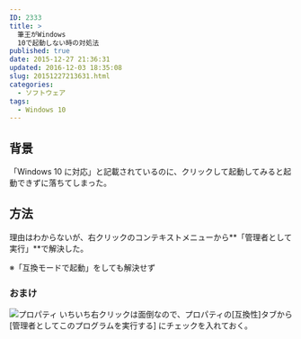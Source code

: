 ```yaml
---
ID: 2333
title: >
  筆王がWindows
  10で起動しない時の対処法
published: true
date: 2015-12-27 21:36:31
updated: 2016-12-03 18:35:08
slug: 20151227213631.html
categories:
  - ソフトウェア
tags:
  - Windows 10
---
```


<!--more-->

## 背景

「Windows 10 に対応」と記載されているのに、クリックして起動してみると起動できずに落ちてしまった。

## 方法

理由はわからないが、右クリックのコンテキストメニューから**「管理者として実行」**で解決した。

※「互換モードで起動」をしても解決せず

### おまけ

![プロパティ](https://i.imgur.com/1OB8Yzu.png)
いちいち右クリックは面倒なので、プロパティの[互換性]タブから[管理者としてこのプログラムを実行する] にチェックを入れておく。
